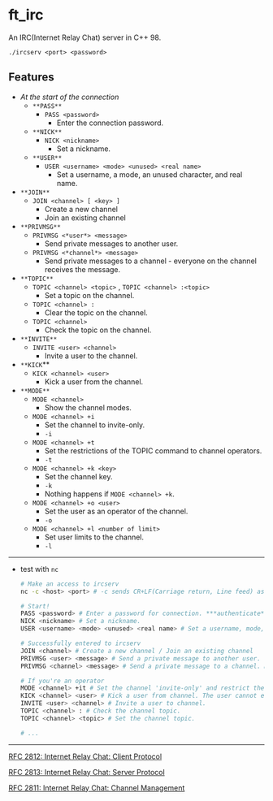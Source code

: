 # ft_irc
An IRC(Internet Relay Chat) server in C++ 98.

`./ircserv <port> <password>`

## Features
- *At the start of the connection*
    - `**PASS**`
        - `PASS <password>`
            - Enter the connection password.
    - `**NICK**`
        - `NICK <nickname>`
            - Set a nickname.
    - `**USER**`
        - `USER <username> <mode> <unused> <real name>`
            - Set a username, a mode, an unused character, and real name.
- `**JOIN**`
    - `JOIN <channel> [ <key> ]`
        - Create a new channel
        - Join an existing channel
- `**PRIVMSG**`
    - `PRIVMSG <*user*> <message>`
        - Send private messages to another user.
    - `PRIVMSG <*channel*> <message>`
        - Send private messages to a channel - everyone on the channel receives the message.
- `**TOPIC**`
    - `TOPIC <channel> <topic>` , `TOPIC <channel> :<topic>`
        - Set a topic on the channel.
    - `TOPIC <channel> :`
        - Clear the topic on the channel.
    - `TOPIC <channel>`
        - Check the topic on the channel.
- `**INVITE**`
    - `INVITE <user> <channel>`
        - Invite a user to the channel.
- `**KICK`**
    - `KICK <channel> <user>`
        - Kick a user from the channel.
- `**MODE**`
    - `MODE <channel>`
        - Show the channel modes.
    - `MODE <channel> +i`
        - Set the channel to invite-only.
        - `-i`
    - `MODE <channel> +t`
        - Set the restrictions of the TOPIC command to channel operators.
        - `-t`
    - `MODE <channel> +k <key>`
        - Set the channel key.
        - `-k`
        - Nothing happens if `MODE <channel> +k`.
    - `MODE <channel> +o <user>`
        - Set the user as an operator of the channel.
        - `-o`
    - `MODE <channel> +l <number of limit>`
        - Set user limits to the channel.
        - `-l`

---

- test with `nc`
    
    ```bash
    # Make an access to ircserv
    nc -c <host> <port> # -c sends CR+LF(Carriage return, Line feed) as line ending
    
    # Start!
    PASS <password> # Enter a password for connection. ***authenticate***
    NICK <nickname> # Set a nickname.
    USER <username> <mode> <unused> <real name> # Set a username, mode, any character, and real name
    
    # Successfully entered to ircserv
    JOIN <channel> # Create a new channel / Join an existing channel
    PRIVMSG <user> <message> # Send a private message to another user.
    PRIVMSG <channel> <message> # Send a private message to a channel. Must be forwarded to every other client that joined the channel.
    
    # If you're an operator
    MODE <channel> +it # Set the channel 'invite-only' and restrict the TOPIC command to channel operators
    KICK <channel> <user> # Kick a user from channel. The user cannot enter to channel unless being invited.
    INVITE <user> <channel> # Invite a user to channel.
    TOPIC <channel> : # Check the channel topic.
    TOPIC <channel> <topic> # Set the channel topic.
    
    # ...
    ```
    

---

[RFC 2812: Internet Relay Chat: Client Protocol](https://datatracker.ietf.org/doc/html/rfc2812#section-3)

[RFC 2813: Internet Relay Chat: Server Protocol](https://datatracker.ietf.org/doc/html/rfc2813)

[RFC 2811: Internet Relay Chat: Channel Management](https://datatracker.ietf.org/doc/html/rfc2811)
